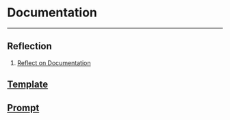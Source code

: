 # Documentation

---

## Reflection
1. [Reflect on Documentation](./Reflect_On_Documentation.md)

## [Template](./Template_V1/index.md)

## [Prompt](./Prompt_V1/index.md)
